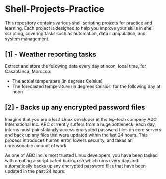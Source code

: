 # Shell-Projects-Practice
This repository contains various shell scripting projects for practice and learning. Each project is designed to help you improve your skills in shell scripting, covering tasks such as automation, data manipulation, and system management.


## [1] - Weather reporting tasks

Extract and store the following data every day at noon, local time, for Casablanca, Morocco:

- The actual temperature (in degrees Celsius)
- The forecasted temperature (in degrees Celsius) for the following day at noon

## [2] - Backs up any encrypted password files

Imagine that you are a lead Linux developer at the top-tech company ABC International Inc. ABC currently suffers from a huge bottleneck: each day, interns must painstakingly access encrypted password files on core servers and back up any files that were updated within the last 24 hours. This process introduces human error, lowers security, and takes an unreasonable amount of work.

As one of ABC Inc.'s most trusted Linux developers, you have been tasked with creating a script called backup.sh which runs every day and automatically backs up any encrypted password files that have been updated in the past 24 hours.

